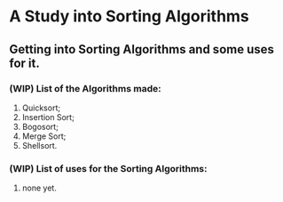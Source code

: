 # A Study into Sorting Algorithms

##  Getting into Sorting Algorithms and some uses for it.

### (WIP) List of the Algorithms made:
 1. Quicksort;
 2. Insertion Sort;
 3. Bogosort;
 4. Merge Sort;
 5. Shellsort.

 ### (WIP) List of uses for the Sorting Algorithms:
 1. none yet.